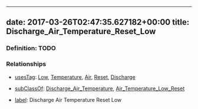 
---
date: 2017-03-26T02:47:35.627182+00:00
title: Discharge_Air_Temperature_Reset_Low
---
### Definition: TODO

### Relationships

* [usesTag](https://brickschema.org/schema/1.0/BrickFrame#usesTag): [Low](https://brickschema.org/schema/1.0/BrickTag#Low), [Temperature](https://brickschema.org/schema/1.0/BrickTag#Temperature), [Air](https://brickschema.org/schema/1.0/BrickTag#Air), [Reset](https://brickschema.org/schema/1.0/BrickTag#Reset), [Discharge](https://brickschema.org/schema/1.0/BrickTag#Discharge)

* [subClassOf](http://www.w3.org/2000/01/rdf-schema#subClassOf): [Discharge_Air_Temperature](https://brickschema.org/schema/1.0/Brick#Discharge_Air_Temperature), [Air_Temperature_Low_Reset](https://brickschema.org/schema/1.0/Brick#Air_Temperature_Low_Reset)

* [label](http://www.w3.org/2000/01/rdf-schema#label): Discharge Air Temperature Reset Low
